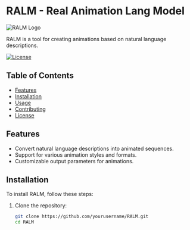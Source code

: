# RALM - Real Animation Lang Model

![RALM Logo](https://developer.apple.com/machine-learning/images/lockup-hero-medium_2x.png)

RALM is a tool for creating animations based on natural language descriptions.

[![License](https://img.shields.io/badge/License-MIT-blue.svg)](https://opensource.org/licenses/MIT)

## Table of Contents

- [Features](#features)
- [Installation](#installation)
- [Usage](#usage)
- [Contributing](#contributing)
- [License](#license)

## Features

- Convert natural language descriptions into animated sequences.
- Support for various animation styles and formats.
- Customizable output parameters for animations.

## Installation

To install RALM, follow these steps:

1. Clone the repository:

   ```bash
   git clone https://github.com/yourusername/RALM.git
   cd RALM
